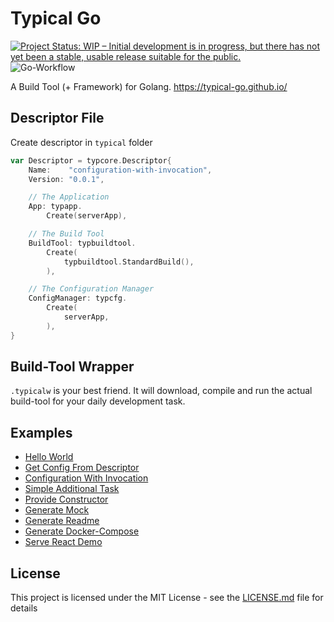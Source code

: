 # Typical Go

[![Project Status: WIP – Initial development is in progress, but there has not yet been a stable, usable release suitable for the public.](https://www.repostatus.org/badges/latest/wip.svg)](https://www.repostatus.org/#wip)
![Go-Workflow](https://github.com/typical-go/typical-go/workflows/Go/badge.svg)

A Build Tool (+ Framework) for Golang. <https://typical-go.github.io/>

## Descriptor File

Create descriptor in `typical` folder
```go
var Descriptor = typcore.Descriptor{
	Name:    "configuration-with-invocation",
	Version: "0.0.1",

	// The Application
	App: typapp.
		Create(serverApp), 

	// The Build Tool
	BuildTool: typbuildtool.
		Create(
			typbuildtool.StandardBuild(),
		),

	// The Configuration Manager
	ConfigManager: typcfg.
		Create(
			serverApp, 
		),
}
```

## Build-Tool Wrapper

`.typicalw` is your best friend. It will download, compile and run the actual build-tool for your daily development task.


## Examples

- [Hello World](https://github.com/typical-go/typical-go/tree/master/examples/hello-world)
- [Get Config From Descriptor](https://github.com/typical-go/typical-go/tree/master/examples/get-config-from-descriptor)
- [Configuration With Invocation](https://github.com/typical-go/typical-go/tree/master/examples/configuration-with-invocation)
- [Simple Additional Task](https://github.com/typical-go/typical-go/tree/master/examples/simple-additional-task)
- [Provide Constructor](https://github.com/typical-go/typical-go/tree/master/examples/provide-constructor)
- [Generate Mock](https://github.com/typical-go/typical-go/tree/master/examples/generate-mock)
- [Generate Readme](https://github.com/typical-go/typical-go/tree/master/examples/generate-readme)
- [Generate Docker-Compose](https://github.com/typical-go/typical-go/tree/master/examples/generate-docker-compose)
- [Serve React Demo](https://github.com/typical-go/typical-go/tree/master/examples/serve-react-demo)



## License

This project is licensed under the MIT License - see the [LICENSE.md](LICENSE.md) file for details




